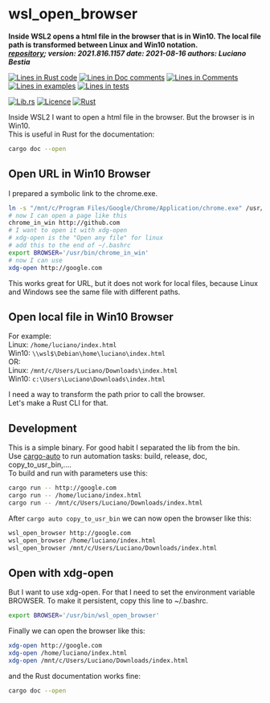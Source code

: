 [comment]: # (auto_md_to_doc_comments segment start A)

# wsl_open_browser

[comment]: # (auto_cargo_toml_to_md start)

**Inside WSL2 opens a html file in the browser that is in Win10. The local file path is transformed between Linux and Win10 notation.**  
***[repository](https://github.com/LucianoBestia/wsl_open_browser); version: 2021.816.1157  date: 2021-08-16 authors: Luciano Bestia***  

[comment]: # (auto_cargo_toml_to_md end)

[comment]: # (auto_lines_of_code start)
[![Lines in Rust code](https://img.shields.io/badge/Lines_in_Rust-23-green.svg)](https://github.com/LucianoBestia/wsl_open_browser/)
[![Lines in Doc comments](https://img.shields.io/badge/Lines_in_Doc_comments-108-blue.svg)](https://github.com/LucianoBestia/wsl_open_browser/)
[![Lines in Comments](https://img.shields.io/badge/Lines_in_comments-11-purple.svg)](https://github.com/LucianoBestia/wsl_open_browser/)
[![Lines in examples](https://img.shields.io/badge/Lines_in_examples-0-yellow.svg)](https://github.com/LucianoBestia/wsl_open_browser/)
[![Lines in tests](https://img.shields.io/badge/Lines_in_tests-0-orange.svg)](https://github.com/LucianoBestia/wsl_open_browser/)

[comment]: # (auto_lines_of_code end)

[![Lib.rs](https://img.shields.io/badge/Lib.rs-rust-orange.svg)](https://lib.rs/crates/cargo_auto_lib/) [![Licence](https://img.shields.io/badge/license-MIT-blue.svg)](https://github.com/LucianoBestia/cargo_auto_lib/blob/master/LICENSE) [![Rust](https://github.com/LucianoBestia/cargo_auto_lib/workflows/RustAction/badge.svg)](https://github.com/LucianoBestia/cargo_auto_lib/)  

Inside WSL2 I want to open a html file in the browser. But the browser is in Win10.  
This is useful in Rust for the documentation:

```bash
cargo doc --open
```

## Open URL in Win10 Browser

I prepared a symbolic link to the chrome.exe.

```bash
ln -s "/mnt/c/Program Files/Google/Chrome/Application/chrome.exe" /usr/bin/chrome_in_win
# now I can open a page like this
chrome_in_win http://github.com
# I want to open it with xdg-open
# xdg-open is the "Open any file" for linux
# add this to the end of ~/.bashrc
export BROWSER='/usr/bin/chrome_in_win'
# now I can use
xdg-open http://google.com
```

This works great for URL, but it does not work for local files, because Linux and Windows see the same file with different paths.

## Open local file in Win10 Browser

For example:  
Linux: `/home/luciano/index.html`  
Win10: `\\wsl$\Debian\home\luciano\index.html`  
OR:  
Linux: `/mnt/c/Users/Luciano/Downloads\index.html`  
Win10: `c:\Users\Luciano\Downloads\index.html`  

I need a way to transform the path prior to call the browser.  
Let's make a Rust CLI for that.

## Development

This is a simple binary. For good habit I separated the lib from the bin.  
Use [cargo-auto](https://crates.io/crates/cargo-auto) to run automation tasks: build, release, doc, copy_to_usr_bin,....  
To build and run with parameters use this:  

```bash
cargo run -- http://google.com
cargo run -- /home/luciano/index.html
cargo run -- /mnt/c/Users/Luciano/Downloads/index.html
```

After `cargo auto copy_to_usr_bin` we can now open the browser like this:  

```bash
wsl_open_browser http://google.com
wsl_open_browser /home/luciano/index.html
wsl_open_browser /mnt/c/Users/Luciano/Downloads/index.html
```

## Open with xdg-open

But I want to use xdg-open. For that I need to set the environment variable BROWSER. To make it persistent, copy this line to ~/.bashrc.

```bash
export BROWSER='/usr/bin/wsl_open_browser'
```

Finally we can open the browser like this:

```bash
xdg-open http://google.com
xdg-open /home/luciano/index.html
xdg-open /mnt/c/Users/Luciano/Downloads/index.html
```

and the Rust documentation works fine:

```bash
cargo doc --open
```

[comment]: # (auto_md_to_doc_comments segment end A)
